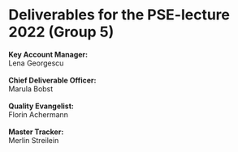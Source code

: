 # Deliverables for the PSE-lecture 2022 (Group 5)
<b></b>
<p>
  <b>Key Account Manager:</b><br> Lena Georgescu  <br><br>
  <b>Chief Deliverable Officer:</b><br> Marula Bobst <br><br>
  <b>Quality Evangelist:</b><br> Florin Achermann <br><br>
  <b>Master Tracker:</b><br> Merlin Streilein <br>
 
  </p>


